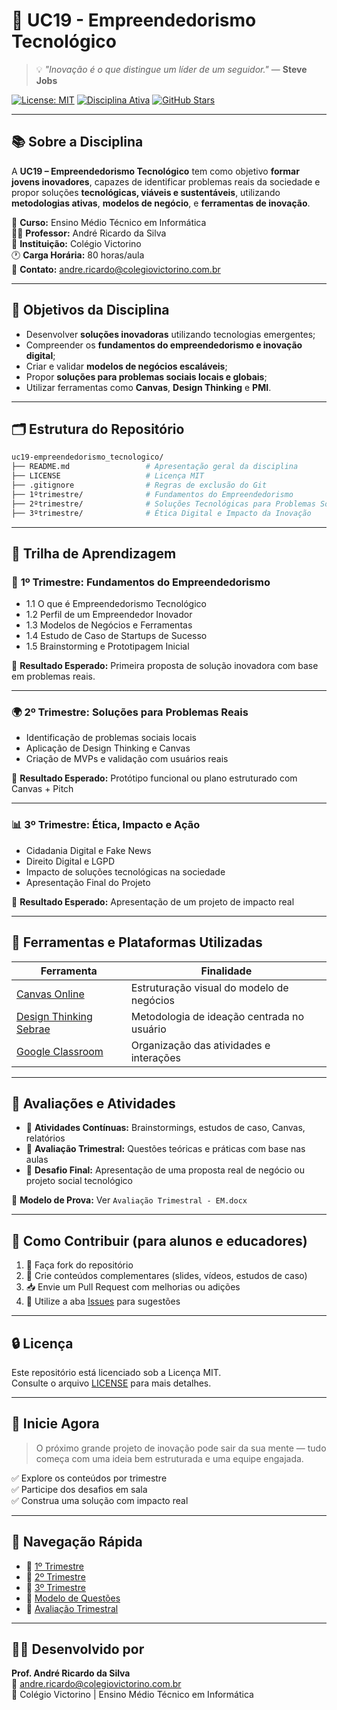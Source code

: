# 🚀 UC19 - Empreendedorismo Tecnológico

> 💡 _"Inovação é o que distingue um líder de um seguidor."_ — **Steve Jobs**

[![License: MIT](https://img.shields.io/badge/License-MIT-blue.svg)](./LICENSE)
[![Disciplina Ativa](https://img.shields.io/badge/status-ativo-success)](https://github.com/prof-andrericardo/uc19-empreendedorismo_tecnologico)
[![GitHub Stars](https://img.shields.io/github/stars/prof-andrericardo/uc19-empreendedorismo_tecnologico?style=social)](https://github.com/prof-andrericardo/uc19-empreendedorismo_tecnologico)

---

## 📚 Sobre a Disciplina

A **UC19 – Empreendedorismo Tecnológico** tem como objetivo **formar jovens inovadores**, capazes de identificar problemas reais da sociedade e propor soluções **tecnológicas, viáveis e sustentáveis**, utilizando **metodologias ativas**, **modelos de negócio**, e **ferramentas de inovação**.

📘 **Curso:** Ensino Médio Técnico em Informática  
👨‍🏫 **Professor:** André Ricardo da Silva  
🏫 **Instituição:** Colégio Victorino  
🕐 **Carga Horária:** 80 horas/aula  
📩 **Contato:** andre.ricardo@colegiovictorino.com.br

---

## 🧭 Objetivos da Disciplina

- Desenvolver **soluções inovadoras** utilizando tecnologias emergentes;
- Compreender os **fundamentos do empreendedorismo e inovação digital**;
- Criar e validar **modelos de negócios escaláveis**;
- Propor **soluções para problemas sociais locais e globais**;
- Utilizar ferramentas como **Canvas**, **Design Thinking** e **PMI**.

---

## 🗂️ Estrutura do Repositório

```bash
uc19-empreendedorismo_tecnologico/
├── README.md                 # Apresentação geral da disciplina
├── LICENSE                   # Licença MIT
├── .gitignore                # Regras de exclusão do Git
├── 1ºtrimestre/              # Fundamentos do Empreendedorismo
├── 2ºtrimestre/              # Soluções Tecnológicas para Problemas Sociais
├── 3ºtrimestre/              # Ética Digital e Impacto da Inovação
```

---

## 🧠 Trilha de Aprendizagem

### 📘 **1º Trimestre: Fundamentos do Empreendedorismo**

- 1.1 O que é Empreendedorismo Tecnológico
- 1.2 Perfil de um Empreendedor Inovador
- 1.3 Modelos de Negócios e Ferramentas
- 1.4 Estudo de Caso de Startups de Sucesso
- 1.5 Brainstorming e Prototipagem Inicial

📍 **Resultado Esperado:** Primeira proposta de solução inovadora com base em problemas reais.

---

### 🌍 **2º Trimestre: Soluções para Problemas Reais**

- Identificação de problemas sociais locais
- Aplicação de Design Thinking e Canvas
- Criação de MVPs e validação com usuários reais

📍 **Resultado Esperado:** Protótipo funcional ou plano estruturado com Canvas + Pitch

---

### 📊 **3º Trimestre: Ética, Impacto e Ação**

- Cidadania Digital e Fake News
- Direito Digital e LGPD
- Impacto de soluções tecnológicas na sociedade
- Apresentação Final do Projeto

📍 **Resultado Esperado:** Apresentação de um projeto de impacto real

---

## 🔧 Ferramentas e Plataformas Utilizadas

| Ferramenta                                                                                                                                        | Finalidade                                 |
| ------------------------------------------------------------------------------------------------------------------------------------------------- | ------------------------------------------ |
| [Canvas Online](https://app.projectcanvas.online/#/start)                                                                                         | Estruturação visual do modelo de negócios  |
| [Design Thinking Sebrae](https://www.sebrae.com.br/sites/PortalSebrae/artigos/entenda-o-design-thinking,369d9cb730905410VgnVCM1000003b74010aRCRD) | Metodologia de ideação centrada no usuário |
| [Google Classroom](https://classroom.google.com)                                                                                                  | Organização das atividades e interações    |

---

## 📝 Avaliações e Atividades

- 📖 **Atividades Contínuas:** Brainstormings, estudos de caso, Canvas, relatórios
- 🧠 **Avaliação Trimestral:** Questões teóricas e práticas com base nas aulas
- 🎯 **Desafio Final:** Apresentação de uma proposta real de negócio ou projeto social tecnológico

🧪 **Modelo de Prova:** Ver `Avaliação Trimestral - EM.docx`

---

## 🤝 Como Contribuir (para alunos e educadores)

1. 🔄 Faça fork do repositório
2. 📝 Crie conteúdos complementares (slides, vídeos, estudos de caso)
3. 📥 Envie um Pull Request com melhorias ou adições
4. 💬 Utilize a aba [Issues](https://github.com/prof-andrericardo/uc19-empreendedorismo_tecnologico/issues) para sugestões

---

## 🔒 Licença

Este repositório está licenciado sob a Licença MIT.  
Consulte o arquivo [LICENSE](./LICENSE) para mais detalhes.

---

## 🚀 Inicie Agora

> O próximo grande projeto de inovação pode sair da sua mente — tudo começa com uma ideia bem estruturada e uma equipe engajada.

✅ Explore os conteúdos por trimestre  
✅ Participe dos desafios em sala  
✅ Construa uma solução com impacto real

---

## 🔗 Navegação Rápida

- 📂 [1º Trimestre](./1ºtrimestre)
- 📂 [2º Trimestre](./2ºtrimestre)
- 📂 [3º Trimestre](./3ºtrimestre)
- 📝 [Modelo de Questões](./Modelo_de_Questoes_Atualizado.md)
- 🧪 [Avaliação Trimestral](./Avaliação%20Trimestral%20-%20EM.docx)

---

## 👨‍🏫 Desenvolvido por

**Prof. André Ricardo da Silva**  
📧 andre.ricardo@colegiovictorino.com.br  
🏫 Colégio Victorino | Ensino Médio Técnico em Informática
